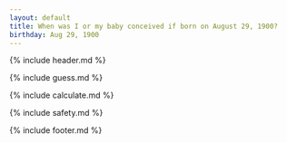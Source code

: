 ```yaml
---
layout: default
title: When was I or my baby conceived if born on August 29, 1900?
birthday: Aug 29, 1900
---
```


{% include header.md %}

{% include guess.md %}

{% include calculate.md %}

{% include safety.md %}

{% include footer.md %}



